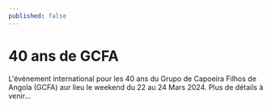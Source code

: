 ```yaml
---
published: false
---
```

# 40 ans de GCFA

L'événement international pour les 40 ans du Grupo de Capoeira Filhos de Angola (GCFA) aur lieu le weekend du 22 au 24 Mars 2024. Plus de détails à venir...

